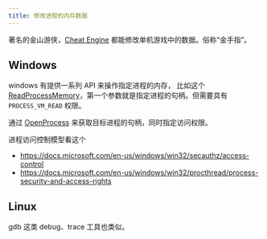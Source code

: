```yaml
---
title: 修改进程的内存数据
---
```



著名的金山游侠，[Cheat Engine](https://github.com/cheat-engine/cheat-engine/) 都能修改单机游戏中的数据。俗称“金手指”。

## Windows

windows 有提供一系列 API 来操作指定进程的内存，
比如这个 [ReadProcessMemory](https://learn.microsoft.com/en-us/windows/win32/api/memoryapi/nf-memoryapi-readprocessmemory)，第一个参数就是指定进程的句柄。但需要具有 `PROCESS_VM_READ` 权限。

通过 [OpenProcess](https://docs.microsoft.com/en-us/windows/win32/api/processthreadsapi/nf-processthreadsapi-openprocess) 来获取目标进程的句柄，同时指定访问权限。

进程访问控制模型看这个

- https://docs.microsoft.com/en-us/windows/win32/secauthz/access-control
- https://docs.microsoft.com/en-us/windows/win32/procthread/process-security-and-access-rights

## Linux

gdb 这类 debug、trace 工具也类似。
